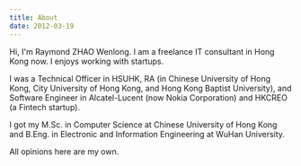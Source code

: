 ```yaml
---
title: About
date: 2012-03-19
---
```


Hi, I'm Raymond ZHAO Wenlong. I am a freelance IT consultant in Hong Kong now. I enjoys working with startups.

I was a Technical Officer in HSUHK, RA (in Chinese University of Hong Kong, City University of Hong Kong, and Hong Kong Baptist University), and Software Engineer in Alcatel-Lucent (now Nokia Corporation) and HKCREO (a Fintech startup).

I got my M.Sc. in Computer Science at Chinese University of Hong Kong and B.Eng. in Electronic and Information Engineering at WuHan University.

All opinions here are my own.
